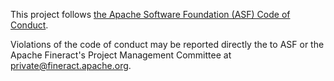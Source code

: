 This project follows
[the Apache Software Foundation (ASF) Code of Conduct](https://www.apache.org/foundation/policies/conduct.html).

Violations of the code of conduct may be reported directly the to ASF or
the Apache Fineract's Project Management Committee at private@fineract.apache.org.
